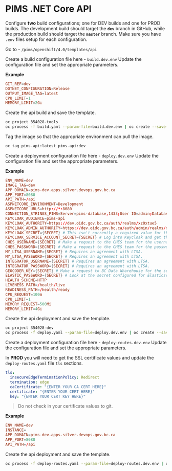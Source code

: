 # PIMS .NET Core API

Configure **two** build configurations; one for DEV builds and one for PROD builds. The development build should target the **`dev`** branch in GitHub, while the production build should target the **`master`** branch. Make sure you have `.env` files setup for each configuration.

Go to - `/pims/openshift/4.0/templates/api`

Create a build configuration file here - `build.dev.env`
Update the configuration file and set the appropriate parameters.

**Example**

```conf
GIT_REF=dev
DOTNET_CONFIGURATION=Release
OUTPUT_IMAGE_TAG=latest
CPU_LIMIT=1
MEMORY_LIMIT=2Gi
```

Create the api build and save the template.

```bash
oc project 354028-tools
oc process -f build.yaml --param-file=build.dev.env | oc create --save-config=true -f -
```

Tag the image so that the appropriate environment can pull the image.

```bash
oc tag pims-api:latest pims-api:dev
```

Create a deployment configuration file here - `deploy.dev.env`
Update the configuration file and set the appropriate parameters.

**Example**

```conf
ENV_NAME=dev
IMAGE_TAG=dev
APP_DOMAIN=pims-dev.apps.silver.devops.gov.bc.ca
APP_PORT=8080
API_PATH=/api
ASPNETCORE_ENVIRONMENT=Development
ASPNETCORE_URLS=http://*:8080
CONNECTION_STRINGS_PIMS=Server=pims-database,1433;User ID=admin;Database=pims
KEYCLOAK_AUDIENCE=pims-api
KEYCLOAK_AUTHORITY=https://dev.oidc.gov.bc.ca/auth/realms/xz0xtue5
KEYCLOAK_ADMIN_AUTHORITY=https://dev.oidc.gov.bc.ca/auth/admin/realms/xz0xtue5
KEYCLOAK_SECRET={SECRET} # This isn't currently a required value for the api configuration.
KEYCLOAK_SERVICE_ACCOUNT_SECRET={SECRET} # Log into Keycloak and get the pims-service-account secret.
CHES_USERNAME={SECRET} # Make a request to the CHES team for the username.
CHES_PASSWORD={SECRET} # Make a request to the CHES team for the password.
MY_LTSA_USERNAME={SECRET} # Requires an agreement with LTSA.
MY_LTSA_PASSWORD={SECRET} # Requires an agreement with LTSA.
INTEGRATOR_USERNAME={SECRET} # Requires an agreement with LTSA.
INTEGRATOR_PASSWORD={SECRET} # Requires an agreement with LTSA.
GEOCODER_KEY={SECRET} # Make a request to BC Data Wharehouse for the secret.
ELASTIC_PASSWORD={SECRET} # Look at the secret configured for Elasticsearch.
HEALTH_SCHEME=HTTP
LIVENESS_PATH=/health/live
READINESS_PATH=/health/ready
CPU_REQUEST=100m
CPU_LIMIT=1
MEMORY_REQUEST=500Mi
MEMORY_LIMIT=4Gi
```

Create the api deployment and save the template.

```bash
oc project 354028-dev
oc process -f deploy.yaml --param-file=deploy.dev.env | oc create --save-config=true -f -
```

Create a deployment configuration file here - `deploy-routes.dev.env`
Update the configuration file and set the appropriate parameters.

In **PROD** you will need to get the SSL certificate values and update the `deploy-routes.yaml` file `tls` sections.

```yaml
tls:
  insecureEdgeTerminationPolicy: Redirect
  termination: edge
  caCertificate: "{ENTER YOUR CA CERT HERE}"
  certificate: "{ENTER YOUR CERT HERE}"
  key: "{ENTER YOUR CERT KEY HERE}"
```

> Do not check in your certificate values to git.

**Example**

```conf
ENV_NAME=dev
INSTANCE=
APP_DOMAIN=pims-dev.apps.silver.devops.gov.bc.ca
APP_PORT=8080
API_PATH=/api
```

Create the api deployment and save the template.

```bash
oc process -f deploy-routes.yaml --param-file=deploy-routes.dev.env | oc create --save-config=true -f -
```
